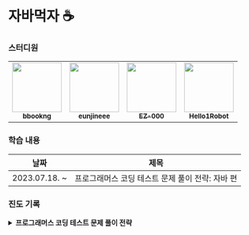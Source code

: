# 자바먹자 ☕



### 스터디원

<table>
  <tr>
   <td align="center"><a href="https://github.com/bbookng"><img src="https://avatars.githubusercontent.com/bbookng" width="100px;" alt=""/>
   <br /><sub><b>bbookng</b><br></sub></a></td>
   <td align="center"><a href="https://github.com/eunjineee"><img src="https://avatars.githubusercontent.com/eunjineee" width="100px;" alt=""/>
   <br /><sub><b>eunjineee</b><br></sub></a></td>
   <td align="center"><a href="https://github.com/EZ-000"><img src="https://avatars.githubusercontent.com/u/85544352?v=4" width="100px;" alt=""/>
   <br /><sub><b>EZ-000</b><br></sub></a></td>
   <td align="center"><a href="https://github.com/Hello1Robot"><img src="https://avatars.githubusercontent.com/Hello1Robot" width="100px;" alt=""/>
   <br /><sub><b>Hello1Robot</b><br></sub></a></td>
  </tr>
</table>



### 학습 내용

| 날짜          | 제목                                             |
| ------------- | ------------------------------------------------ |
| 2023.07.18. ~ | 프로그래머스 코딩 테스트 문제 풀이 전략: 자바 편 |



### 진도 기록

<details>
<summary><b>프로그래머스 코딩 테스트 문제 풀이 전략</b></summary>
<div>
  <table>
    <tr>
      <th scope="col">날짜</td>
      <th scope="col">내용</td>
    </tr>
    <tr>
      <td>2023.07.18.</td>
      <td>3장. 배열 [문제 01] ~ 4장. 문자열 [문제 05]</td>
    </tr>
    <tr>
      <td>2023.07.25.</td>
      <td>4장. 문자열 [문제 06] ~ 4장. 문자열 [문제 10]</td>
    </tr>
    <tr>
      <td>2023.08.01.</td>
      <td>4장. 문자열 [문제 11] ~ 5장. 재귀 [문제 15]</td>
    </tr>
    <tr>
      <td>2023.08.08.</td>
      <td>5장. 재귀 [문제 16] ~ 6장. 완전 탐색 [문제 20]</td>
    </tr>
    <tr>
      <td>2023.08.15.</td>
      <td>6장. 완전 탐색 [문제 21] ~ 7장. 정렬 [문제 25]</td>
    </tr>
    <tr>
      <td>2023.08.22.</td>
      <td>7장. 정렬 [문제 26] ~ 8장. 이진 탐색 [문제 30]</td>
    </tr>
    <tr>
      <td>2023.08.29.</td>
      <td>8장. 이진 탐색 [문제 31] ~ 9장. 해시 [문제 35]</td>
    </tr>
    <tr>
      <td>2023.09.05.</td>
      <td>9장. 해시 [문제 36] ~ 10장. 동적 프로그래밍 [문제 40]</td>
    </tr>
    <tr>
      <td>2023.09.12.</td>
      <td>10장. 동적 프로그래밍 [문제 41] ~ 11장. 자주 등장하는 자료 구조 [문제 45]</td>
    </tr>
    <tr>
      <td>2023.09.26.</td>
      <td>11장. 자주 등장하는 자료 구조 [문제 46] ~ 11장. 자주 등장하는 자료 구조 [문제 50]</td>
    </tr>
  </table>
</div>
</details>


